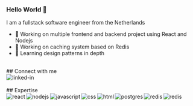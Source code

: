 ### Hello World 👋
I am a fullstack software engineer from the Netherlands
- 🔭 Working on multiple frontend and backend project using React and Nodejs
- 🔭 Working on caching system based on Redis
- 🌱 Learning design patterns in depth
<br>
## Connect with me 
<br>
<a href="https://www.linkedin.com/in/ramonvdelft/">
<img align="left" alt="linked-in" src="https://img.shields.io/badge/linkedin-%230077B5.svg?&style=for-the-badge&logo=linkedin&logoColor=white" />
  </a>

<br>
<br>
## Expertise
<br>
<div>
<img align="left" alt="react" src="https://img.shields.io/badge/react%20-%2320232a.svg?&style=for-the-badge&logo=react&logoColor=%2361DAFB" />
<img align="left" alt="nodejs" src="https://img.shields.io/badge/node.js%20-%2343853D.svg?&style=for-the-badge&logo=node.js&logoColor=white" />
<img align="left" alt="javascript" src="https://img.shields.io/badge/javascipt-yellow?logo=javascript&logoColor=white&style=for-the-badge" />
<img align="left" alt="css" src="https://img.shields.io/badge/css-blue?logo=css3&logoColor=white&style=for-the-badge" />
<img align="left" alt="html" src="https://img.shields.io/badge/html-critical?logo=html5&logoColor=white&style=for-the-badge" />
<img align="left" alt="postgres" src="https://img.shields.io/badge/postgres-%23316192.svg?&style=for-the-badge&logo=postgresql&logoColor=white" />
<img align="left" alt="redis" src="https://img.shields.io/badge/redis%20-red.svg?&style=for-the-badge&logo=redis&logoColor=white" />
<img align="left" alt="redis" src="https://img.shields.io/badge/Bootstrap-563D7C?style=for-the-badge&logo=bootstrap&logoColor=white" />
  
  </div>
<br>
<br>
